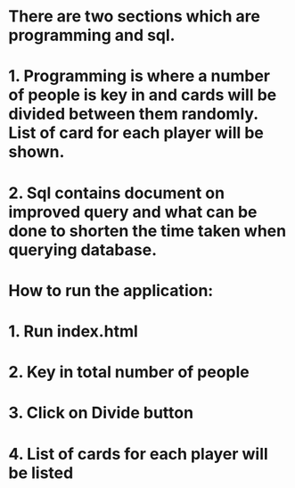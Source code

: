 # There are two sections which are programming and sql. 
# 1. Programming is where a number of people is key in and cards will be divided between them randomly. List of card for each player will be shown.
# 2. Sql contains document on improved query and what can be done to shorten the time taken when querying database.


# How to run the application:
# 1. Run index.html 
# 2. Key in total number of people
# 3. Click on Divide button
# 4. List of cards for each player will be listed

